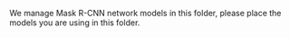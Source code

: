 We manage Mask R-CNN network models in this folder, please place the models you are using in this folder.